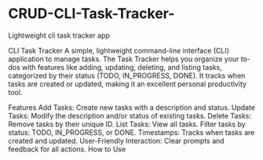 # CRUD-CLI-Task-Tracker-
Lightweight cli task tracker app

CLI Task Tracker
A simple, lightweight command-line interface (CLI) application to manage tasks. The Task Tracker helps you organize your to-dos with features like adding, updating, deleting, and listing tasks, categorized by their status (TODO, IN_PROGRESS, DONE). It tracks when tasks are created or updated, making it an excellent personal productivity tool.

Features
Add Tasks: Create new tasks with a description and status.
Update Tasks: Modify the description and/or status of existing tasks.
Delete Tasks: Remove tasks by their unique ID.
List Tasks:
View all tasks.
Filter tasks by status: TODO, IN_PROGRESS, or DONE.
Timestamps: Tracks when tasks are created and updated.
User-Friendly Interaction: Clear prompts and feedback for all actions.
How to Use
